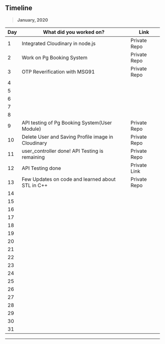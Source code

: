 ## Timeline

> **January, 2020**

| Day | What did you worked on?                            | Link         |
| --- | -------------------------------------------------- | ------------ |
| 1   | Integrated Cloudinary in node.js                   | Private Repo |
| 2   | Work on Pg Booking System                          | Private Repo |
| 3   | OTP Reverification with MSG91                      | Private Repo |
| 4   |                                                    |              |
| 5   |                                                    |              |
| 6   |                                                    |              |
| 7   |                                                    |              |
| 8   |                                                    |              |
| 9   | API testing of Pg Booking System(User Module)      | Private Repo |
| 10  | Delete User and Saving Profile image in Cloudinary | Private Repo |
| 11  | user_controller done! API Testing is remaining     | Private Repo |
| 12  | API Testing done                                   | Private Link |
| 13  | Few Updates on code and learned about STL in C++   | Private Repo |
| 14  |                                                    |              |
| 15  |                                                    |              |
| 16  |                                                    |              |
| 17  |                                                    |              |
| 18  |                                                    |              |
| 19  |                                                    |              |
| 20  |                                                    |              |
| 21  |                                                    |              |
| 22  |                                                    |              |
| 23  |                                                    |              |
| 24  |                                                    |              |
| 25  |                                                    |              |
| 26  |                                                    |              |
| 27  |                                                    |              |
| 28  |                                                    |              |
| 29  |                                                    |              |
| 30  |                                                    |              |
| 31  |                                                    |              |

---
